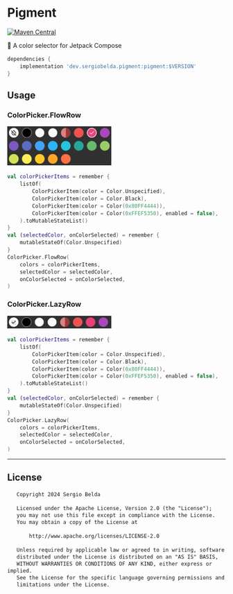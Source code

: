# Pigment

[![Maven Central](https://img.shields.io/maven-central/v/dev.sergiobelda.pigment/pigment)](https://search.maven.org/search?q=g:dev.sergiobelda.pigment)

🎨 A color selector for Jetpack Compose

```gradle
dependencies {
    implementation 'dev.sergiobelda.pigment:pigment:$VERSION'
}
```

## Usage

### ColorPicker.FlowRow

<img src="./screenshots/ColorPicker_FlowRow.png" width="240" />

```kotlin
val colorPickerItems = remember {
    listOf(
        ColorPickerItem(color = Color.Unspecified),
        ColorPickerItem(color = Color.Black),
        ColorPickerItem(color = Color(0x80FF4444)),
        ColorPickerItem(color = Color(0xFFEF5350), enabled = false),
    ).toMutableStateList()
}
val (selectedColor, onColorSelected) = remember {
    mutableStateOf(Color.Unspecified)
}
ColorPicker.FlowRow(
    colors = colorPickerItems,
    selectedColor = selectedColor,
    onColorSelected = onColorSelected,
)
```

### ColorPicker.LazyRow

<img src="./screenshots/ColorPicker_LazyRow.png" width="240" />

```kotlin
val colorPickerItems = remember {
    listOf(
        ColorPickerItem(color = Color.Unspecified),
        ColorPickerItem(color = Color.Black),
        ColorPickerItem(color = Color(0x80FF4444)),
        ColorPickerItem(color = Color(0xFFEF5350), enabled = false),
    ).toMutableStateList()
}
val (selectedColor, onColorSelected) = remember {
    mutableStateOf(Color.Unspecified)
}
ColorPicker.LazyRow(
    colors = colorPickerItems,
    selectedColor = selectedColor,
    onColorSelected = onColorSelected,
)
```

-------------------

## License

```
   Copyright 2024 Sergio Belda

   Licensed under the Apache License, Version 2.0 (the "License");
   you may not use this file except in compliance with the License.
   You may obtain a copy of the License at

       http://www.apache.org/licenses/LICENSE-2.0

   Unless required by applicable law or agreed to in writing, software
   distributed under the License is distributed on an "AS IS" BASIS,
   WITHOUT WARRANTIES OR CONDITIONS OF ANY KIND, either express or implied.
   See the License for the specific language governing permissions and
   limitations under the License.
```
